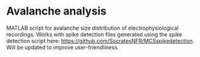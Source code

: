 # Avalanche analysis
MATLAB script for avalanche size distribution of electrophysiological recordings. Works with spike detection files generated using the spike detection script here: https://github.com/SocratesNFR/MCSspikedetection. Will be updated to improve user-friendliness.
